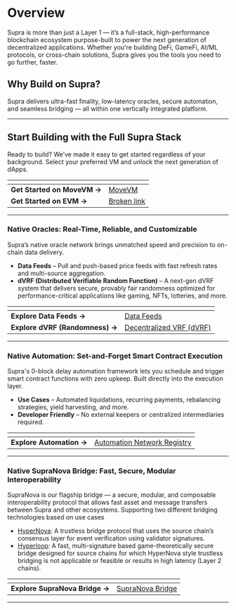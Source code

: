 # Overview

Supra is more than just a Layer 1 — it’s a full-stack, high-performance blockchain ecosystem purpose-built to power the next generation of decentralized applications. Whether you're building DeFi, GameFi, AI/ML protocols, or cross-chain solutions, Supra gives you the tools you need to go further, faster.

## Why Build on Supra?

Supra delivers ultra-fast finality, low-latency oracles, secure automation, and seamless bridging — all within one vertically integrated platform.

***

## Start Building with the Full Supra Stack

Ready to build? We’ve made it easy to get started regardless of your background. Select your preferred VM and unlock the next generation of dApps.

<table data-card-size="large" data-view="cards"><thead><tr><th></th><th data-hidden data-card-target data-type="content-ref"></th></tr></thead><tbody><tr><td><strong>Get Started on MoveVM →</strong></td><td><a href="https://app.gitbook.com/o/Nk58jmPqKHcBU9zYkcKw/s/mTBWRilfF5GuWWSNVrjY/">MoveVM</a></td></tr><tr><td><strong>Get Started on EVM →</strong></td><td><a href="broken-reference">Broken link</a></td></tr></tbody></table>

***

### Native Oracles: Real-Time, Reliable, and Customizable

Supra’s native oracle network brings unmatched speed and precision to on-chain data delivery.

* **Data Feeds** – Pull and push-based price feeds with fast refresh rates and multi-source aggregation.
* **dVRF (Distributed Verifiable Random Function)** – A next-gen dVRF system that delivers secure, provably fair randomness optimized for performance-critical applications like gaming, NFTs, lotteries, and more.

<table data-card-size="large" data-view="cards"><thead><tr><th></th><th data-hidden data-card-target data-type="content-ref"></th></tr></thead><tbody><tr><td><strong>Explore Data Feeds →</strong></td><td><a href="https://app.gitbook.com/s/pGVprscCeQzW0QYcaJS9/data-feeds">Data Feeds</a></td></tr><tr><td><strong>Explore dVRF (Randomness) →</strong></td><td><a href="https://app.gitbook.com/s/pGVprscCeQzW0QYcaJS9/dvrf">Decentralized VRF (dVRF)</a></td></tr></tbody></table>

***

### Native Automation: Set-and-Forget Smart Contract Execution

Supra's 0-block delay automation framework lets you schedule and trigger smart contract functions with zero upkeep. Built directly into the execution layer.

* **Use Cases** – Automated liquidations, recurring payments, rebalancing strategies, yield harvesting, and more.
* **Developer Friendly** – No external keepers or centralized intermediaries required.

<table data-card-size="large" data-view="cards"><thead><tr><th></th><th data-hidden data-card-target data-type="content-ref"></th></tr></thead><tbody><tr><td><strong>Explore Automation →</strong></td><td><a href="https://app.gitbook.com/o/Nk58jmPqKHcBU9zYkcKw/s/UAaFq9LKN5pQ81ddyiRu/">Automation Network Registry</a></td></tr></tbody></table>

***

### Native SupraNova Bridge: Fast, Secure, Modular Interoperability

SupraNova is our flagship bridge — a secure, modular, and composable interoperability protocol that allows fast asset and message transfers between Supra and other ecosystems. Supporting two different bridging technologies based on use cases

* [HyperNova](https://supra.com/documents/Supra-HyperNova-Whitepaper.pdf): A trustless bridge protocol that uses the source chain’s consensus layer for event verification using validator signatures.
* [Hyperloop](https://supra.com/documents/Supra-Hyperloop-Whitepaper.pdf): A fast, multi-signature based game-theoretically secure bridge designed for source chains for which HyperNova style trustless bridging is not applicable or feasible or results in high latency (Layer 2 chains).

<table data-card-size="large" data-view="cards"><thead><tr><th></th><th data-hidden data-card-target data-type="content-ref"></th></tr></thead><tbody><tr><td><strong>Explore SupraNova Bridge →</strong></td><td><a href="https://app.gitbook.com/o/Nk58jmPqKHcBU9zYkcKw/s/VkhtPwRHCu7dT1kTMvdp/">SupraNova Bridge</a></td></tr></tbody></table>



***

